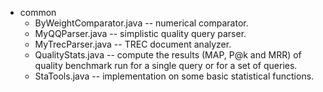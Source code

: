 - common
  - ByWeightComparator.java -- numerical comparator.
  - MyQQParser.java -- simplistic quality query parser.
  - MyTrecParser.java -- TREC document analyzer.
  - QualityStats.java -- compute the results (MAP, P@k and MRR) of quality benchmark run for a single query or for a set of queries.
  - StaTools.java -- implementation on some basic statistical functions.
